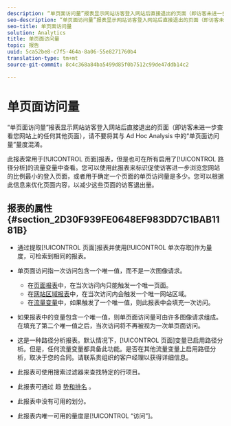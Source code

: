 ```yaml
---
description: “单页面访问量”报表显示网站访客登入网站后直接退出的页面（即访客未进一步查看您网站上的任何其他页面），请不要将其与 Ad Hoc Analysis 中的“单页面访问量”量度混淆。
seo-description: “单页面访问量”报表显示网站访客登入网站后直接退出的页面（即访客未进一步查看您网站上的任何其他页面），请不要将其与 Ad Hoc Analysis 中的“单页面访问量”量度混淆。
seo-title: 单页面访问量
solution: Analytics
title: 单页面访问量
topic: 报告
uuid: 5ca52be8-c7f5-464a-8a06-55e8271760b4
translation-type: tm+mt
source-git-commit: 8c4c368a84ba5499d85f0b7512c99de47ddb14c2

---
```



# 单页面访问量

“单页面访问量”报表显示网站访客登入网站后直接退出的页面（即访客未进一步查看您网站上的任何其他页面），请不要将其与 Ad Hoc Analysis 中的“单页面访问量”量度混淆。

此报表常用于[!UICONTROL 页面]报表，但是也可在所有启用了[!UICONTROL 路径分析]的流量变量中查看。您可以使用此报表来标识促使访客进一步浏览您网站的比例最小的登入页面，或者用于确定一个页面的单页访问量是多少。您可以根据此信息来优化页面内容，以减少这些页面的访客退出量。

## 报表的属性 {#section_2D30F939FE0648EF983DD7C1BAB1181B}

* 通过提取[!UICONTROL 页面]报表并使用[!UICONTROL 单次存取]作为量度，可检索到相同的报表。

* 单页面访问指一次访问包含一个唯一值，而不是一次图像请求。

   * 在[页面报表](/help/components/c-variables/dimensionslist/reports-pages.md)中，在当次访问内只能触发一个唯一页面。
   * 在[网站区域报表](/help/components/c-variables/dimensionslist/reports-site-sections.md)中，在当次访问内会触发一个唯一网站区域。
   * 在[流量变量](/help/admin/admin/c-traffic-variables/traffic-var.md)中，如果触发了一个唯一值，则此报表中会填充一次访问。

* 如果报表中的变量包含一个唯一值，则单页面访问量可由许多图像请求组成。在填充了第二个唯一值之后，当次访问将不再被视为一次单页面访问。
* 这是一种路径分析报表。默认情况下，[!UICONTROL 页面]变量已启用路径分析。但是，任何流量变量都具备此功能。是否在其他流量变量上启用路径分析，取决于您的合同。请联系贵组织的客户经理以获得详细信息。
* 此报表可使用搜索过滤器来查找特定的行项目。
* 此报表可通过 趋 [势](/help/components/c-variables/dimensionslist/reports-types.md)[和排名](/help/components/c-variables/dimensionslist/reports-types.md) 。

* 此报表中没有可用的划分。
* 此报表内唯一可用的量度是[!UICONTROL “访问”]。

